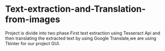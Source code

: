 # Text-extraction-and-Translation-from-images
Project is divide into two phase First text extraction using Tesseract Api and then translating the extracted text by using Google Translate,we are using Tkinter for our project GUI.
